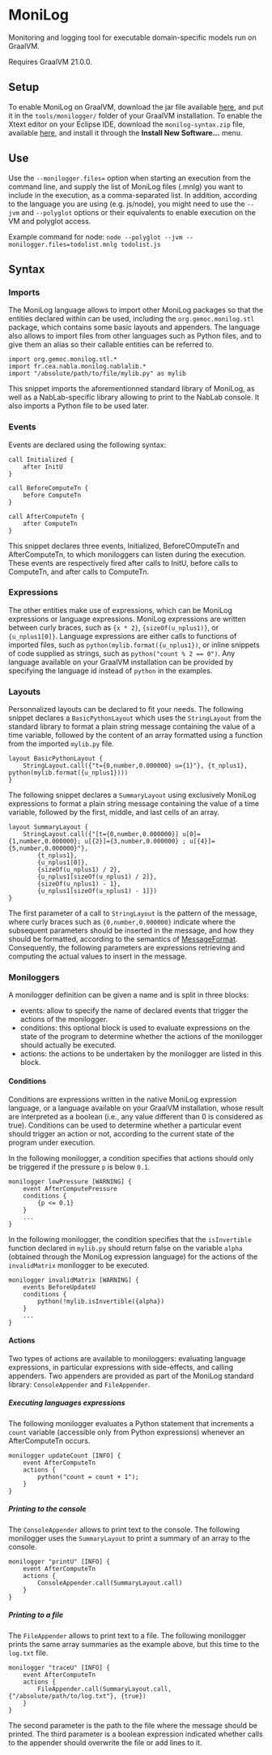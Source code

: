 # MoniLog
Monitoring and logging tool for executable domain-specific models run on GraalVM.

Requires GraalVM 21.0.0.

## Setup

To enable MoniLog on GraalVM, download the jar file available [here](https://github.com/gemoc/monilog/releases/tag/v2.0.0), and put it in the `tools/monilogger/` folder of your GraalVM installation. To enable the Xtext editor on your Eclipse IDE, download the `monilog-syntax.zip` file, available [here](https://github.com/gemoc/monilog/releases/tag/v2.0.0), and install it through the **Install New Software...** menu.

## Use

Use the `--monilogger.files=` option when starting an execution from the command line, and supply the list of MoniLog files (.mnlg) you want to include in the execution, as a comma-separated list.
In addition, according to the language you are using (e.g. js/node), you might need to use the `--jvm` and `--polyglot` options or their equivalents to enable execution on the VM and polyglot access.

Example command for node: `node --polyglot --jvm --monilogger.files=todolist.mnlg todolist.js`

## Syntax

### Imports

The MoniLog language allows to import other MoniLog packages so that the entities declared within can be used, including the `org.gemoc.monilog.stl` package, which contains some basic layouts and appenders. The language also allows to import files from other languages such as Python files, and to give them an alias so their callable entities can be referred to.

```
import org.gemoc.monilog.stl.*
import fr.cea.nabla.monilog.nablalib.*
import "/absolute/path/to/file/mylib.py" as mylib
```

This snippet imports the aforementionned standard library of MoniLog, as well as a NabLab-specific library allowing to print to the NabLab console.
It also imports a Python file to be used later.

### Events

Events are declared using the following syntax:

```
call Initialized {
	after InitU
}

call BeforeComputeTn {
	before ComputeTn
}

call AfterComputeTn {
	after ComputeTn
}
```

This snippet declares three events, Initialized, BeforeCOmputeTn and AfterComputeTn, to which moniloggers can listen during the execution. These events are respectively fired after calls to InitU, before calls to ComputeTn, and after calls to ComputeTn.

### Expressions

The other entities make use of expressions, which can be MoniLog expressions or language expressions. MoniLog expressions are written between curly braces, such as `{x * 2}`, `{sizeOf(u_nplus1)}`, or `{u_nplus1[0]}`. Language expressions are either calls to functions of imported files, such as `python(mylib.format({u_nplus1})`, or inline snippets of code supplied as strings, such as `python("count % 2 == 0")`. Any language available on your GraalVM installation can be provided by specifying the language id instead of `python` in the examples.


### Layouts

Personnalized layouts can be declared to fit your needs.
The following snippet declares a `BasicPythonLayout` which uses the `StringLayout` from the standard library to format a plain string message containing the value of a time variable, followed by the content of an array formatted using a function from the imported `mylib.py` file.

```
layout BasicPythonLayout {
	StringLayout.call({"t={0,number,0.000000} u={1}"}, {t_nplus1}, python(mylib.format({u_nplus1})))
}
```

The following snippet declares a `SummaryLayout` using exclusively MoniLog expressions to format a plain string message containing the value of a time variable, followed by the first, middle, and last cells of an array.

```
layout SummaryLayout {
	StringLayout.call({"[t={0,number,0.000000}] u[0]={1,number,0.000000}; u[{2}]={3,number,0.000000} ; u[{4}]={5,number,0.000000}"},
		{t_nplus1},
		{u_nplus1[0]},
		{sizeOf(u_nplus1) / 2},
		{u_nplus1[sizeOf(u_nplus1) / 2]},
		{sizeOf(u_nplus1) - 1},
		{u_nplus1[sizeOf(u_nplus1) - 1]})
}
```

The first parameter of a call to `StringLayout` is the pattern of the message, where curly braces such as `{0,number,0.000000}` indicate where the subsequent parameters should be inserted in the message, and how they should be formatted, according to the semantics of [MessageFormat](https://docs.oracle.com/en/java/javase/11/docs/api/java.base/java/text/MessageFormat.html?is-external=true).
Consequently, the following parameters are expressions retrieving and computing the actual values to insert in the message.

### Moniloggers

A monilogger definition can be given a name and is split in three blocks:

 - events: allow to specify the name of declared events that trigger the actions of the monilogger.
 - conditions: this optional block is used to evaluate expressions on the state of the program to determine whether the actions of the monilogger should actually be executed.
 - actions: the actions to be undertaken by the monilogger are listed in this block.

#### Conditions

Conditions are expressions written in the native MoniLog expression language, or a language available on your GraalVM installation, whose result are interpreted as a boolean (i.e., any value different than 0 is considered as true).
Conditions can be used to determine whether a particular event should trigger an action or not, according to the current state of the program under execution.

In the following monilogger, a condition specifies that actions should only be triggered if the pressure `p` is below `0.1`.

```
monilogger lowPressure [WARNING] {
	event AfterComputePressure
	conditions {
		{p <= 0.1}
	}
	...
}
```

In the following monilogger, the condition specifies that the `isInvertible` function declared in `mylib.py` should return false on the variable `alpha` (obtained through the MoniLog expression language) for the actions of the `invalidMatrix` monilogger to be executed.

```
monilogger invalidMatrix [WARNING] {
	events BeforeUpdateU
	conditions {
		python(!mylib.isInvertible({alpha})
	}
	...
}
```

#### Actions

Two types of actions are available to moniloggers: evaluating language expressions, in particular expressions with side-effects, and calling appenders.
Two appenders are provided as part of the MoniLog standard library: `ConsoleAppender` and `FileAppender`.

##### Executing languages expressions

The following monilogger evaluates a Python statement that increments a `count` variable (accessible only from Python expressions) whenever an AfterComputeTn occurs.

```
monilogger updateCount [INFO] {
	event AfterComputeTn
	actions {
		python("count = count + 1");
	}
}
```

##### Printing to the console

The `ConsoleAppender` allows to print text to the console.
The following monilogger uses the `SummaryLayout` to print a summary of an array to the console.

```
monilogger "printU" [INFO] {
	event AfterComputeTn
	actions {
		ConsoleAppender.call(SummaryLayout.call)
	}
}
```

##### Printing to a file

The `FileAppender` allows to print text to a file.
The following monilogger prints the same array summaries as the example above, but this time to the `log.txt` file.

```
monilogger "traceU" [INFO] {
	event AfterComputeTn
	actions {
		FileAppender.call(SummaryLayout.call, {"/absolute/path/to/log.txt"}, {true})
	}
}
```

The second parameter is the path to the file where the message should be printed.
The third parameter is a boolean expression indicated whether calls to the appender should overwrite the file or add lines to it.

